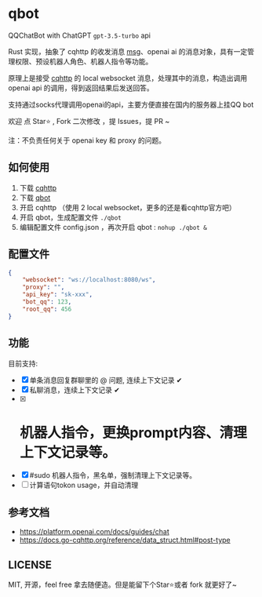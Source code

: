# qbot

QQChatBot with ChatGPT `gpt-3.5-turbo` api 

Rust 实现，抽象了 cqhttp 的收发消息 [msg](./src/cqbot/msg/mod.rs)、openai ai 的消息对象，具有一定管理权限、预设机器人角色、机器人指令等功能。

原理上是接受 [cqhttp](https://github.com/Mrs4s/go-cqhttp) 的 local websocket 消息，处理其中的消息，构造出调用 openai api 的调用，得到返回结果后发送回答。

支持通过socks代理调用openai的api，主要方便直接在国内的服务器上挂QQ bot

欢迎 点 Star⭐ , Fork 二次修改 ，提 Issues，提 PR ~ 

注：不负责任何关于 openai key 和 proxy 的问题。

## 如何使用

1. 下载 [cqhttp](https://github.com/Mrs4s/go-cqhttp/releases)
2. 下载 [qbot](https://github.com/EluvK/qbot/releases)
3. 开启 cqhttp （使用 2 local websocket，更多的还是看cqhttp官方吧）
4. 开启 qbot，生成配置文件 `./qbot`
5. 编辑配置文件 config.json ，再次开启 qbot : `nohup ./qbot &`

## 配置文件

``` JSON
{
    "websocket": "ws://localhost:8080/ws",
    "proxy": "",
    "api_key": "sk-xxx",
    "bot_qq": 123,
    "root_qq": 456
}
```

## 功能

目前支持:

- [x] 单条消息回复群聊里的 @ 问题, 连续上下文记录 ✔
- [x] 私聊消息，连续上下文记录 ✔
- [x] # 机器人指令，更换prompt内容、清理上下文记录等。
- [x] #sudo 机器人指令，黑名单，强制清理上下文记录等。
- [ ] 计算语句tokon usage，并自动清理

## 参考文档

* https://platform.openai.com/docs/guides/chat
* https://docs.go-cqhttp.org/reference/data_struct.html#post-type

## LICENSE

MIT, 开源，feel free 拿去随便造。但是能留下个Star⭐或者 fork 就更好了~